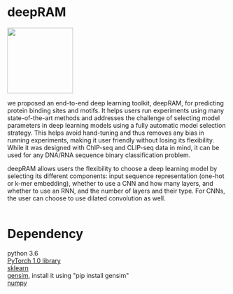 # deepRAM

   <img src="https://github.com/MedChaabane/deepRAM/blob/master/CSU-Ram.jpg" width="150">

we proposed an end-to-end deep learning toolkit, deepRAM, for predicting protein binding sites and motifs. It helps users run experiments using many state-of-the-art methods and addresses the challenge of selecting model parameters in deep learning models using a fully automatic model selection strategy. This helps avoid hand-tuning and thus removes any bias in running experiments, making it user friendly without losing its flexibility. While it was designed with ChIP-seq and CLIP-seq data in mind, it can be used for any DNA/RNA sequence binary classification problem.

deepRAM allows users the flexibility to choose a deep learning model by selecting its different components:  input sequence representation (one-hot or k-mer embedding), whether to use a CNN and how many layers, and whether to use an RNN, and the number of layers and their type. For CNNs, the user can choose to use dilated convolution as well.
 <br><br>
# Dependency <br>
python 3.6 <br>
<a href=https://pytorch.org/>PyTorch 1.0 library</a> <br>
<a href=https://github.com/scikit-learn/scikit-learn>sklearn</a> <br>
<a href=https://anaconda.org/anaconda/gensim>gensim</a>, install it using "pip install gensim" <br>
<a href=https://anaconda.org/anaconda/numpy>numpy</a> <br>


